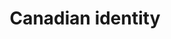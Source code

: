 ---
title: Canadian identity
longTitle: 'Canadian identity'
tags:
- gccommon
french:
- "[[Identite canadienne]]"
---